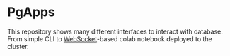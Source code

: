 # PgApps

This repository shows many different interfaces to interact with database. From simple CLI to [WebSocket]-based colab notebook deployed to the cluster.

[WebSocket]: https://en.wikipedia.org/wiki/WebSocket
